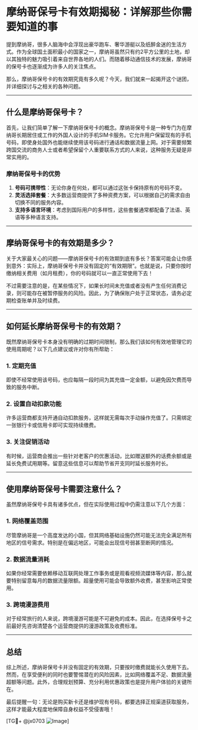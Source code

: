 # 摩纳哥保号卡有效期揭秘：详解那些你需要知道的事

提到摩纳哥，很多人脑海中会浮现出豪华跑车、奢华游艇以及纸醉金迷的生活方式。作为全球国土面积最小的国家之一，摩纳哥虽然只有约2平方公里的土地，却以其独特的魅力吸引着来自世界各地的人们。而随着移动通信技术的发展，摩纳哥的保号卡也逐渐成为许多人的关注焦点。

那么，摩纳哥保号卡的有效期究竟有多久呢？今天，我们就来一起揭开这个谜团，并详细探讨与之相关的各种问题。

---

## 什么是摩纳哥保号卡？

首先，让我们简单了解一下摩纳哥保号卡的概念。摩纳哥保号卡是一种专门为在摩纳哥长期居住或工作的外国人设计的手机SIM卡服务。它允许用户保留现有的手机号码，即使身处国外也能继续使用该号码进行通话和数据流量上网。对于需要频繁跨国交流的商务人士或者希望保留个人重要联系方式的人来说，这种服务无疑是非常实用的。

### 摩纳哥保号卡的优势

1. **号码可携带性**：无论你身在何处，都可以通过这张卡保持原有的号码不变。
2. **灵活选择套餐**：大多数运营商提供了多种资费方案，可以根据自己的需求自由切换不同的服务内容。
3. **支持多语言环境**：考虑到国际用户的多样性，这些套餐通常都配备了法语、英语等多种语言支持。

---

## 摩纳哥保号卡的有效期是多少？

关于大家最关心的问题——摩纳哥保号卡的有效期到底有多长？答案可能会让你感到意外：实际上，摩纳哥保号卡并没有固定的“有效期限”。也就是说，只要你按时缴纳相关费用（如月租费），你的号码就可以一直正常使用下去！

不过需要注意的是，在某些情况下，如果长时间未充值或者没有产生任何消费记录，则可能存在被暂停服务的风险。因此，为了确保账户处于正常状态，请务必定期检查账单并及时续费。

---

## 如何延长摩纳哥保号卡的有效期？

既然摩纳哥保号卡本身没有明确的过期时间限制，那么我们该如何有效地管理它的使用周期呢？以下几点建议或许对你有所帮助：

### 1. 定期充值
即使不经常使用该号码，也应每隔一段时间为其充值一定金额，以避免因欠费而导致的服务中断。

### 2. 设置自动扣款功能
许多运营商都支持开通自动扣款服务，这样就无需每次手动操作充值了。只需绑定一张银行卡或信用卡即可实现持续缴费。

### 3. 关注促销活动
有时候，运营商会推出一些针对老客户的优惠活动，比如赠送额外的话费余额或是延长免费试用期等。留意这些信息可以帮助节省开支同时延长服务时长。

---

## 使用摩纳哥保号卡需要注意什么？

虽然摩纳哥保号卡具有诸多优点，但在实际使用过程中仍需注意以下几个方面：

### 1. 网络覆盖范围
尽管摩纳哥是一个高度发达的小国，但其网络基础设施仍然可能无法完全满足所有地区的信号需求。特别是在偏远地区，可能会出现信号弱甚至断网的情况。

### 2. 数据流量消耗
如果你经常需要依赖移动互联网处理工作事务或是观看视频流媒体等内容，那么就要特别留意每月的数据流量限额。超量使用可能会导致额外收费，甚至影响正常使用。

### 3. 跨境漫游费用
对于经常旅行的人来说，跨境漫游可能是不可避免的成本。因此，在选择保号卡之前最好先咨询清楚各个运营商提供的漫游政策及收费标准。

---

## 总结

综上所述，摩纳哥保号卡并没有固定的有效期，只要按时缴费就能长久使用下去。然而，在享受便利的同时也要警惕潜在的风险因素，比如网络覆盖不足、数据流量超额等问题。此外，合理规划预算、充分利用优惠政策也是提升用户体验的关键所在。

最后提醒一句：无论是购买新卡还是维护现有号码，都要选择正规渠道获取服务，这样才能最大程度地保障自身权益不受侵害哦！

[TG💪+ @jx0703 ![Image](https://github.com/user-attachments/assets/dbca1d08-cadb-493c-b0ec-ad6f7a83f270)]